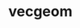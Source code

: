 ---
title: "vecgeom"
layout: cache
categories: [package, develop]
meta: {"compilers": ["gcc@=11.4.0"], "num_specs": 37, "num_specs_by_stack": {"hep": 37, "root": 37}, "oss": ["ubuntu22.04"], "platforms": ["linux"], "stacks": ["hep", "root"], "targets": ["x86_64_v3"], "versions": ["1.2.10"]}
spec_details: [{"compiler": "gcc@=11.4.0", "hash": "oldsqpnqfnwghvwgcmzv5g6cj7amhvz6", "os": "ubuntu22.04", "platform": "linux", "size": "-", "stacks": ["hep", "root"], "tarball": "https://binaries.spack.io/develop/build_cache/linux-ubuntu22.04-x86_64_v3/gcc-11.4.0/vecgeom-1.2.10/linux-ubuntu22.04-x86_64_v3-gcc-11.4.0-vecgeom-1.2.10-oldsqpnqfnwghvwgcmzv5g6cj7amhvz6.spack", "target": "x86_64_v3", "variants": ["build_system=cmake", "build_type=Release", "+cuda", "cuda_arch=80", "cxxstd=20", "+gdml", "+geant4", "generator=make", "~ipo", "+root", "+shared"], "versions": ["1.2.10"]}, {"compiler": "gcc@=11.4.0", "hash": "wqo26m4zbh4j6ppkpz233b2ttoo6rhme", "os": "ubuntu22.04", "platform": "linux", "size": "-", "stacks": ["hep", "root"], "tarball": "https://binaries.spack.io/develop/build_cache/linux-ubuntu22.04-x86_64_v3/gcc-11.4.0/vecgeom-1.2.10/linux-ubuntu22.04-x86_64_v3-gcc-11.4.0-vecgeom-1.2.10-wqo26m4zbh4j6ppkpz233b2ttoo6rhme.spack", "target": "x86_64_v3", "variants": ["build_system=cmake", "build_type=Release", "~cuda", "cxxstd=20", "+gdml", "+geant4", "generator=make", "~ipo", "+root", "+shared"], "versions": ["1.2.10"]}, {"compiler": "gcc@=11.4.0", "hash": "6v7rerdfnj6agdww6y2hkeb3mijrov6a", "os": "ubuntu22.04", "platform": "linux", "size": "-", "stacks": ["hep", "root"], "tarball": "https://binaries.spack.io/develop/build_cache/linux-ubuntu22.04-x86_64_v3/gcc-11.4.0/vecgeom-1.2.10/linux-ubuntu22.04-x86_64_v3-gcc-11.4.0-vecgeom-1.2.10-6v7rerdfnj6agdww6y2hkeb3mijrov6a.spack", "target": "x86_64_v3", "variants": ["build_system=cmake", "build_type=Release", "~cuda", "cxxstd=20", "+gdml", "+geant4", "generator=make", "~ipo", "+root", "+shared"], "versions": ["1.2.10"]}, {"compiler": "gcc@=11.4.0", "hash": "z57mtbsyf7zvtwnvmzbm4wfnrex2bj66", "os": "ubuntu22.04", "platform": "linux", "size": "-", "stacks": ["hep", "root"], "tarball": "https://binaries.spack.io/develop/build_cache/linux-ubuntu22.04-x86_64_v3/gcc-11.4.0/vecgeom-1.2.10/linux-ubuntu22.04-x86_64_v3-gcc-11.4.0-vecgeom-1.2.10-z57mtbsyf7zvtwnvmzbm4wfnrex2bj66.spack", "target": "x86_64_v3", "variants": ["build_system=cmake", "build_type=Release", "~cuda", "cxxstd=20", "+gdml", "+geant4", "generator=make", "~ipo", "+root", "+shared"], "versions": ["1.2.10"]}, {"compiler": "gcc@=11.4.0", "hash": "6ukji2tc4ykglsveyitojemirgzijshj", "os": "ubuntu22.04", "platform": "linux", "size": "-", "stacks": ["hep", "root"], "tarball": "https://binaries.spack.io/develop/build_cache/linux-ubuntu22.04-x86_64_v3/gcc-11.4.0/vecgeom-1.2.10/linux-ubuntu22.04-x86_64_v3-gcc-11.4.0-vecgeom-1.2.10-6ukji2tc4ykglsveyitojemirgzijshj.spack", "target": "x86_64_v3", "variants": ["build_system=cmake", "build_type=Release", "+cuda", "cuda_arch=80", "cxxstd=20", "+gdml", "+geant4", "generator=make", "~ipo", "+root", "+shared"], "versions": ["1.2.10"]}, {"compiler": "gcc@=11.4.0", "hash": "fzs6oap2fxkyyj5xycxoknwclixlpy7w", "os": "ubuntu22.04", "platform": "linux", "size": "-", "stacks": ["hep", "root"], "tarball": "https://binaries.spack.io/develop/build_cache/linux-ubuntu22.04-x86_64_v3/gcc-11.4.0/vecgeom-1.2.10/linux-ubuntu22.04-x86_64_v3-gcc-11.4.0-vecgeom-1.2.10-fzs6oap2fxkyyj5xycxoknwclixlpy7w.spack", "target": "x86_64_v3", "variants": ["build_system=cmake", "build_type=Release", "~cuda", "cxxstd=20", "+gdml", "+geant4", "generator=make", "~ipo", "+root", "+shared"], "versions": ["1.2.10"]}, {"compiler": "gcc@=11.4.0", "hash": "7b6ysioydwkvhthpl4cop57jheljzq46", "os": "ubuntu22.04", "platform": "linux", "size": "-", "stacks": ["hep", "root"], "tarball": "https://binaries.spack.io/develop/build_cache/linux-ubuntu22.04-x86_64_v3/gcc-11.4.0/vecgeom-1.2.10/linux-ubuntu22.04-x86_64_v3-gcc-11.4.0-vecgeom-1.2.10-7b6ysioydwkvhthpl4cop57jheljzq46.spack", "target": "x86_64_v3", "variants": ["build_system=cmake", "build_type=Release", "~cuda", "cxxstd=20", "+gdml", "+geant4", "generator=make", "~ipo", "+root", "+shared"], "versions": ["1.2.10"]}, {"compiler": "gcc@=11.4.0", "hash": "tja43zhwfkgnhjezteloukv27lwg3qua", "os": "ubuntu22.04", "platform": "linux", "size": "-", "stacks": ["hep", "root"], "tarball": "https://binaries.spack.io/develop/build_cache/linux-ubuntu22.04-x86_64_v3/gcc-11.4.0/vecgeom-1.2.10/linux-ubuntu22.04-x86_64_v3-gcc-11.4.0-vecgeom-1.2.10-tja43zhwfkgnhjezteloukv27lwg3qua.spack", "target": "x86_64_v3", "variants": ["build_system=cmake", "build_type=Release", "+cuda", "cuda_arch=80", "cxxstd=20", "+gdml", "+geant4", "generator=make", "~ipo", "+root", "+shared"], "versions": ["1.2.10"]}, {"compiler": "gcc@=11.4.0", "hash": "mejub7f3onjgyttzt3jnaxxmvpzeteti", "os": "ubuntu22.04", "platform": "linux", "size": "-", "stacks": ["hep", "root"], "tarball": "https://binaries.spack.io/develop/build_cache/linux-ubuntu22.04-x86_64_v3/gcc-11.4.0/vecgeom-1.2.10/linux-ubuntu22.04-x86_64_v3-gcc-11.4.0-vecgeom-1.2.10-mejub7f3onjgyttzt3jnaxxmvpzeteti.spack", "target": "x86_64_v3", "variants": ["build_system=cmake", "build_type=Release", "~cuda", "cxxstd=20", "+gdml", "+geant4", "generator=make", "~ipo", "+root", "+shared"], "versions": ["1.2.10"]}, {"compiler": "gcc@=11.4.0", "hash": "yb33qy4jrlhpzcbskhmjgwujf56ooruu", "os": "ubuntu22.04", "platform": "linux", "size": "-", "stacks": ["hep", "root"], "tarball": "https://binaries.spack.io/develop/build_cache/linux-ubuntu22.04-x86_64_v3/gcc-11.4.0/vecgeom-1.2.10/linux-ubuntu22.04-x86_64_v3-gcc-11.4.0-vecgeom-1.2.10-yb33qy4jrlhpzcbskhmjgwujf56ooruu.spack", "target": "x86_64_v3", "variants": ["build_system=cmake", "build_type=Release", "~cuda", "cxxstd=20", "+gdml", "+geant4", "generator=make", "~ipo", "+root", "+shared"], "versions": ["1.2.10"]}, {"compiler": "gcc@=11.4.0", "hash": "fxlrfjdzpioqjb66rcfps2fvgnpiri5s", "os": "ubuntu22.04", "platform": "linux", "size": "-", "stacks": ["hep", "root"], "tarball": "https://binaries.spack.io/develop/build_cache/linux-ubuntu22.04-x86_64_v3/gcc-11.4.0/vecgeom-1.2.10/linux-ubuntu22.04-x86_64_v3-gcc-11.4.0-vecgeom-1.2.10-fxlrfjdzpioqjb66rcfps2fvgnpiri5s.spack", "target": "x86_64_v3", "variants": ["build_system=cmake", "build_type=Release", "~cuda", "cxxstd=20", "+gdml", "+geant4", "generator=make", "~ipo", "+root", "+shared"], "versions": ["1.2.10"]}, {"compiler": "gcc@=11.4.0", "hash": "expwdhy6lbbmyqos2esfg2m7a3fm3dem", "os": "ubuntu22.04", "platform": "linux", "size": "-", "stacks": ["hep", "root"], "tarball": "https://binaries.spack.io/develop/build_cache/linux-ubuntu22.04-x86_64_v3/gcc-11.4.0/vecgeom-1.2.10/linux-ubuntu22.04-x86_64_v3-gcc-11.4.0-vecgeom-1.2.10-expwdhy6lbbmyqos2esfg2m7a3fm3dem.spack", "target": "x86_64_v3", "variants": ["build_system=cmake", "build_type=Release", "~cuda", "cxxstd=20", "+gdml", "+geant4", "generator=make", "~ipo", "+root", "+shared"], "versions": ["1.2.10"]}, {"compiler": "gcc@=11.4.0", "hash": "i2mbbvzzfnpo5tvuvlg5lfhismmbsa6z", "os": "ubuntu22.04", "platform": "linux", "size": "-", "stacks": ["hep", "root"], "tarball": "https://binaries.spack.io/develop/build_cache/linux-ubuntu22.04-x86_64_v3/gcc-11.4.0/vecgeom-1.2.10/linux-ubuntu22.04-x86_64_v3-gcc-11.4.0-vecgeom-1.2.10-i2mbbvzzfnpo5tvuvlg5lfhismmbsa6z.spack", "target": "x86_64_v3", "variants": ["build_system=cmake", "build_type=Release", "~cuda", "cxxstd=20", "+gdml", "+geant4", "generator=make", "~ipo", "+root", "+shared"], "versions": ["1.2.10"]}, {"compiler": "gcc@=11.4.0", "hash": "5zhp7u3gkkhmcod3fow3lud5ngypfh6d", "os": "ubuntu22.04", "platform": "linux", "size": "-", "stacks": ["hep", "root"], "tarball": "https://binaries.spack.io/develop/build_cache/linux-ubuntu22.04-x86_64_v3/gcc-11.4.0/vecgeom-1.2.10/linux-ubuntu22.04-x86_64_v3-gcc-11.4.0-vecgeom-1.2.10-5zhp7u3gkkhmcod3fow3lud5ngypfh6d.spack", "target": "x86_64_v3", "variants": ["build_system=cmake", "build_type=Release", "~cuda", "cxxstd=20", "+gdml", "+geant4", "generator=make", "~ipo", "+root", "+shared"], "versions": ["1.2.10"]}, {"compiler": "gcc@=11.4.0", "hash": "z6ynkh2rv6ro6b3gdogvfsgpstkxqghl", "os": "ubuntu22.04", "platform": "linux", "size": "-", "stacks": ["hep", "root"], "tarball": "https://binaries.spack.io/develop/build_cache/linux-ubuntu22.04-x86_64_v3/gcc-11.4.0/vecgeom-1.2.10/linux-ubuntu22.04-x86_64_v3-gcc-11.4.0-vecgeom-1.2.10-z6ynkh2rv6ro6b3gdogvfsgpstkxqghl.spack", "target": "x86_64_v3", "variants": ["build_system=cmake", "build_type=Release", "~cuda", "cxxstd=20", "+gdml", "+geant4", "generator=make", "~ipo", "+root", "+shared"], "versions": ["1.2.10"]}, {"compiler": "gcc@=11.4.0", "hash": "ashmhsi2b4zdcgrlaap5bib2pvp2bv72", "os": "ubuntu22.04", "platform": "linux", "size": "-", "stacks": ["hep", "root"], "tarball": "https://binaries.spack.io/develop/build_cache/linux-ubuntu22.04-x86_64_v3/gcc-11.4.0/vecgeom-1.2.10/linux-ubuntu22.04-x86_64_v3-gcc-11.4.0-vecgeom-1.2.10-ashmhsi2b4zdcgrlaap5bib2pvp2bv72.spack", "target": "x86_64_v3", "variants": ["build_system=cmake", "build_type=Release", "~cuda", "cxxstd=20", "+gdml", "+geant4", "generator=make", "~ipo", "+root", "+shared"], "versions": ["1.2.10"]}, {"compiler": "gcc@=11.4.0", "hash": "oxwr5gyssnzsvp4h3z7chxnmdsex6d2i", "os": "ubuntu22.04", "platform": "linux", "size": "-", "stacks": ["hep", "root"], "tarball": "https://binaries.spack.io/develop/build_cache/linux-ubuntu22.04-x86_64_v3/gcc-11.4.0/vecgeom-1.2.10/linux-ubuntu22.04-x86_64_v3-gcc-11.4.0-vecgeom-1.2.10-oxwr5gyssnzsvp4h3z7chxnmdsex6d2i.spack", "target": "x86_64_v3", "variants": ["build_system=cmake", "build_type=Release", "~cuda", "cxxstd=20", "+gdml", "+geant4", "generator=make", "~ipo", "+root", "+shared"], "versions": ["1.2.10"]}, {"compiler": "gcc@=11.4.0", "hash": "fdm3gjpuxi2ym7ajiafgf2l42zg6dfur", "os": "ubuntu22.04", "platform": "linux", "size": "-", "stacks": ["hep", "root"], "tarball": "https://binaries.spack.io/develop/build_cache/linux-ubuntu22.04-x86_64_v3/gcc-11.4.0/vecgeom-1.2.10/linux-ubuntu22.04-x86_64_v3-gcc-11.4.0-vecgeom-1.2.10-fdm3gjpuxi2ym7ajiafgf2l42zg6dfur.spack", "target": "x86_64_v3", "variants": ["build_system=cmake", "build_type=Release", "~cuda", "cxxstd=20", "+gdml", "+geant4", "generator=make", "~ipo", "+root", "+shared"], "versions": ["1.2.10"]}, {"compiler": "gcc@=11.4.0", "hash": "5ktdrxcq6czyimqez54lxecz5gnhjenx", "os": "ubuntu22.04", "platform": "linux", "size": "-", "stacks": ["hep", "root"], "tarball": "https://binaries.spack.io/develop/build_cache/linux-ubuntu22.04-x86_64_v3/gcc-11.4.0/vecgeom-1.2.10/linux-ubuntu22.04-x86_64_v3-gcc-11.4.0-vecgeom-1.2.10-5ktdrxcq6czyimqez54lxecz5gnhjenx.spack", "target": "x86_64_v3", "variants": ["build_system=cmake", "build_type=Release", "~cuda", "cxxstd=20", "+gdml", "+geant4", "generator=make", "~ipo", "+root", "+shared"], "versions": ["1.2.10"]}, {"compiler": "gcc@=11.4.0", "hash": "42usqcpj7isars2ly5tpwjl4flzb5juj", "os": "ubuntu22.04", "platform": "linux", "size": "-", "stacks": ["hep", "root"], "tarball": "https://binaries.spack.io/develop/build_cache/linux-ubuntu22.04-x86_64_v3/gcc-11.4.0/vecgeom-1.2.10/linux-ubuntu22.04-x86_64_v3-gcc-11.4.0-vecgeom-1.2.10-42usqcpj7isars2ly5tpwjl4flzb5juj.spack", "target": "x86_64_v3", "variants": ["build_system=cmake", "build_type=Release", "~cuda", "cxxstd=20", "+gdml", "+geant4", "generator=make", "~ipo", "+root", "+shared"], "versions": ["1.2.10"]}, {"compiler": "gcc@=11.4.0", "hash": "v57djeqddugbvhwpddnklzhagicso5dh", "os": "ubuntu22.04", "platform": "linux", "size": "-", "stacks": ["hep", "root"], "tarball": "https://binaries.spack.io/develop/build_cache/linux-ubuntu22.04-x86_64_v3/gcc-11.4.0/vecgeom-1.2.10/linux-ubuntu22.04-x86_64_v3-gcc-11.4.0-vecgeom-1.2.10-v57djeqddugbvhwpddnklzhagicso5dh.spack", "target": "x86_64_v3", "variants": ["build_system=cmake", "build_type=Release", "~cuda", "cxxstd=20", "+gdml", "+geant4", "generator=make", "~ipo", "+root", "+shared"], "versions": ["1.2.10"]}, {"compiler": "gcc@=11.4.0", "hash": "6v5jqd46y7miq753ewzwldq45is45kyu", "os": "ubuntu22.04", "platform": "linux", "size": "-", "stacks": ["hep", "root"], "tarball": "https://binaries.spack.io/develop/build_cache/linux-ubuntu22.04-x86_64_v3/gcc-11.4.0/vecgeom-1.2.10/linux-ubuntu22.04-x86_64_v3-gcc-11.4.0-vecgeom-1.2.10-6v5jqd46y7miq753ewzwldq45is45kyu.spack", "target": "x86_64_v3", "variants": ["build_system=cmake", "build_type=Release", "~cuda", "cxxstd=20", "+gdml", "+geant4", "generator=make", "~ipo", "+root", "+shared"], "versions": ["1.2.10"]}, {"compiler": "gcc@=11.4.0", "hash": "mu73ygbiogj6kmhptdmspc4z5kh7wm2l", "os": "ubuntu22.04", "platform": "linux", "size": "-", "stacks": ["hep", "root"], "tarball": "https://binaries.spack.io/develop/build_cache/linux-ubuntu22.04-x86_64_v3/gcc-11.4.0/vecgeom-1.2.10/linux-ubuntu22.04-x86_64_v3-gcc-11.4.0-vecgeom-1.2.10-mu73ygbiogj6kmhptdmspc4z5kh7wm2l.spack", "target": "x86_64_v3", "variants": ["build_system=cmake", "build_type=Release", "+cuda", "cuda_arch=80", "cxxstd=20", "+gdml", "+geant4", "generator=make", "~ipo", "+root", "+shared"], "versions": ["1.2.10"]}, {"compiler": "gcc@=11.4.0", "hash": "2gwfvucasjdtxn66krlmnmzfcyfkxbyi", "os": "ubuntu22.04", "platform": "linux", "size": "-", "stacks": ["hep", "root"], "tarball": "https://binaries.spack.io/develop/build_cache/linux-ubuntu22.04-x86_64_v3/gcc-11.4.0/vecgeom-1.2.10/linux-ubuntu22.04-x86_64_v3-gcc-11.4.0-vecgeom-1.2.10-2gwfvucasjdtxn66krlmnmzfcyfkxbyi.spack", "target": "x86_64_v3", "variants": ["build_system=cmake", "build_type=Release", "~cuda", "cxxstd=20", "+gdml", "+geant4", "generator=make", "~ipo", "+root", "+shared"], "versions": ["1.2.10"]}, {"compiler": "gcc@=11.4.0", "hash": "33g4sm3igaav5tlyys3uhidqvuoh2x5d", "os": "ubuntu22.04", "platform": "linux", "size": "-", "stacks": ["hep", "root"], "tarball": "https://binaries.spack.io/develop/build_cache/linux-ubuntu22.04-x86_64_v3/gcc-11.4.0/vecgeom-1.2.10/linux-ubuntu22.04-x86_64_v3-gcc-11.4.0-vecgeom-1.2.10-33g4sm3igaav5tlyys3uhidqvuoh2x5d.spack", "target": "x86_64_v3", "variants": ["build_system=cmake", "build_type=Release", "+cuda", "cuda_arch=80", "cxxstd=20", "+gdml", "+geant4", "generator=make", "~ipo", "+root", "+shared"], "versions": ["1.2.10"]}, {"compiler": "gcc@=11.4.0", "hash": "67vlr3l2a4vvfdhbvbynd67thzdavpse", "os": "ubuntu22.04", "platform": "linux", "size": "-", "stacks": ["hep", "root"], "tarball": "https://binaries.spack.io/develop/build_cache/linux-ubuntu22.04-x86_64_v3/gcc-11.4.0/vecgeom-1.2.10/linux-ubuntu22.04-x86_64_v3-gcc-11.4.0-vecgeom-1.2.10-67vlr3l2a4vvfdhbvbynd67thzdavpse.spack", "target": "x86_64_v3", "variants": ["build_system=cmake", "build_type=Release", "+cuda", "cuda_arch=80", "cxxstd=20", "+gdml", "+geant4", "generator=make", "~ipo", "+root", "+shared"], "versions": ["1.2.10"]}, {"compiler": "gcc@=11.4.0", "hash": "aewe7uqiqf7vyexcoa3fcn32r7avorf2", "os": "ubuntu22.04", "platform": "linux", "size": "-", "stacks": ["hep", "root"], "tarball": "https://binaries.spack.io/develop/build_cache/linux-ubuntu22.04-x86_64_v3/gcc-11.4.0/vecgeom-1.2.10/linux-ubuntu22.04-x86_64_v3-gcc-11.4.0-vecgeom-1.2.10-aewe7uqiqf7vyexcoa3fcn32r7avorf2.spack", "target": "x86_64_v3", "variants": ["build_system=cmake", "build_type=Release", "+cuda", "cuda_arch=80", "cxxstd=20", "+gdml", "+geant4", "generator=make", "~ipo", "+root", "+shared"], "versions": ["1.2.10"]}, {"compiler": "gcc@=11.4.0", "hash": "b6r3n3m5vrh7bt3endrdbvyiq2wdcpju", "os": "ubuntu22.04", "platform": "linux", "size": "-", "stacks": ["hep", "root"], "tarball": "https://binaries.spack.io/develop/build_cache/linux-ubuntu22.04-x86_64_v3/gcc-11.4.0/vecgeom-1.2.10/linux-ubuntu22.04-x86_64_v3-gcc-11.4.0-vecgeom-1.2.10-b6r3n3m5vrh7bt3endrdbvyiq2wdcpju.spack", "target": "x86_64_v3", "variants": ["build_system=cmake", "build_type=Release", "~cuda", "cxxstd=20", "+gdml", "+geant4", "generator=make", "~ipo", "+root", "+shared"], "versions": ["1.2.10"]}, {"compiler": "gcc@=11.4.0", "hash": "d6ua3w6blbh53gyk3f3ra7ceom4ykaut", "os": "ubuntu22.04", "platform": "linux", "size": "-", "stacks": ["hep", "root"], "tarball": "https://binaries.spack.io/develop/build_cache/linux-ubuntu22.04-x86_64_v3/gcc-11.4.0/vecgeom-1.2.10/linux-ubuntu22.04-x86_64_v3-gcc-11.4.0-vecgeom-1.2.10-d6ua3w6blbh53gyk3f3ra7ceom4ykaut.spack", "target": "x86_64_v3", "variants": ["build_system=cmake", "build_type=Release", "~cuda", "cxxstd=20", "+gdml", "+geant4", "generator=make", "~ipo", "+root", "+shared"], "versions": ["1.2.10"]}, {"compiler": "gcc@=11.4.0", "hash": "exn2mveh5en2feh7qpzaegjgek7djrrf", "os": "ubuntu22.04", "platform": "linux", "size": "-", "stacks": ["hep", "root"], "tarball": "https://binaries.spack.io/develop/build_cache/linux-ubuntu22.04-x86_64_v3/gcc-11.4.0/vecgeom-1.2.10/linux-ubuntu22.04-x86_64_v3-gcc-11.4.0-vecgeom-1.2.10-exn2mveh5en2feh7qpzaegjgek7djrrf.spack", "target": "x86_64_v3", "variants": ["build_system=cmake", "build_type=Release", "+cuda", "cuda_arch=80", "cxxstd=20", "+gdml", "+geant4", "generator=make", "~ipo", "+root", "+shared"], "versions": ["1.2.10"]}, {"compiler": "gcc@=11.4.0", "hash": "eyxvm5bcpfk4fzwjoihwneby3o4zl3h2", "os": "ubuntu22.04", "platform": "linux", "size": "-", "stacks": ["hep", "root"], "tarball": "https://binaries.spack.io/develop/build_cache/linux-ubuntu22.04-x86_64_v3/gcc-11.4.0/vecgeom-1.2.10/linux-ubuntu22.04-x86_64_v3-gcc-11.4.0-vecgeom-1.2.10-eyxvm5bcpfk4fzwjoihwneby3o4zl3h2.spack", "target": "x86_64_v3", "variants": ["build_system=cmake", "build_type=Release", "+cuda", "cuda_arch=80", "cxxstd=20", "+gdml", "+geant4", "generator=make", "~ipo", "+root", "+shared"], "versions": ["1.2.10"]}, {"compiler": "gcc@=11.4.0", "hash": "fjn3ukccznix7xz7ytqohevht7ty32cs", "os": "ubuntu22.04", "platform": "linux", "size": "-", "stacks": ["hep", "root"], "tarball": "https://binaries.spack.io/develop/build_cache/linux-ubuntu22.04-x86_64_v3/gcc-11.4.0/vecgeom-1.2.10/linux-ubuntu22.04-x86_64_v3-gcc-11.4.0-vecgeom-1.2.10-fjn3ukccznix7xz7ytqohevht7ty32cs.spack", "target": "x86_64_v3", "variants": ["build_system=cmake", "build_type=Release", "+cuda", "cuda_arch=80", "cxxstd=20", "+gdml", "+geant4", "generator=make", "~ipo", "+root", "+shared"], "versions": ["1.2.10"]}, {"compiler": "gcc@=11.4.0", "hash": "qx2vw4dnmrodwh5j3afrgeri6h625er4", "os": "ubuntu22.04", "platform": "linux", "size": "-", "stacks": ["hep", "root"], "tarball": "https://binaries.spack.io/develop/build_cache/linux-ubuntu22.04-x86_64_v3/gcc-11.4.0/vecgeom-1.2.10/linux-ubuntu22.04-x86_64_v3-gcc-11.4.0-vecgeom-1.2.10-qx2vw4dnmrodwh5j3afrgeri6h625er4.spack", "target": "x86_64_v3", "variants": ["build_system=cmake", "build_type=Release", "+cuda", "cuda_arch=80", "cxxstd=20", "+gdml", "+geant4", "generator=make", "~ipo", "+root", "+shared"], "versions": ["1.2.10"]}, {"compiler": "gcc@=11.4.0", "hash": "vbnzge2l7rlh6bermlfkxqy5yv4hpaad", "os": "ubuntu22.04", "platform": "linux", "size": "-", "stacks": ["hep", "root"], "tarball": "https://binaries.spack.io/develop/build_cache/linux-ubuntu22.04-x86_64_v3/gcc-11.4.0/vecgeom-1.2.10/linux-ubuntu22.04-x86_64_v3-gcc-11.4.0-vecgeom-1.2.10-vbnzge2l7rlh6bermlfkxqy5yv4hpaad.spack", "target": "x86_64_v3", "variants": ["build_system=cmake", "build_type=Release", "+cuda", "cuda_arch=80", "cxxstd=20", "+gdml", "+geant4", "generator=make", "~ipo", "+root", "+shared"], "versions": ["1.2.10"]}, {"compiler": "gcc@=11.4.0", "hash": "whun5tx45o3dxuhx6wls7izu2mezjc2w", "os": "ubuntu22.04", "platform": "linux", "size": "-", "stacks": ["hep", "root"], "tarball": "https://binaries.spack.io/develop/build_cache/linux-ubuntu22.04-x86_64_v3/gcc-11.4.0/vecgeom-1.2.10/linux-ubuntu22.04-x86_64_v3-gcc-11.4.0-vecgeom-1.2.10-whun5tx45o3dxuhx6wls7izu2mezjc2w.spack", "target": "x86_64_v3", "variants": ["build_system=cmake", "build_type=Release", "+cuda", "cuda_arch=80", "cxxstd=20", "+gdml", "+geant4", "generator=make", "~ipo", "+root", "+shared"], "versions": ["1.2.10"]}, {"compiler": "gcc@=11.4.0", "hash": "zbg3lhkqomiirozrcgsbtt4iafzlrwmz", "os": "ubuntu22.04", "platform": "linux", "size": "-", "stacks": ["hep", "root"], "tarball": "https://binaries.spack.io/develop/build_cache/linux-ubuntu22.04-x86_64_v3/gcc-11.4.0/vecgeom-1.2.10/linux-ubuntu22.04-x86_64_v3-gcc-11.4.0-vecgeom-1.2.10-zbg3lhkqomiirozrcgsbtt4iafzlrwmz.spack", "target": "x86_64_v3", "variants": ["build_system=cmake", "build_type=Release", "~cuda", "cxxstd=20", "+gdml", "+geant4", "generator=make", "~ipo", "+root", "+shared"], "versions": ["1.2.10"]}, {"compiler": "gcc@=11.4.0", "hash": "ztdz7a2hczf7vvep7kzlg6gnmkcpg7mn", "os": "ubuntu22.04", "platform": "linux", "size": "-", "stacks": ["hep", "root"], "tarball": "https://binaries.spack.io/develop/build_cache/linux-ubuntu22.04-x86_64_v3/gcc-11.4.0/vecgeom-1.2.10/linux-ubuntu22.04-x86_64_v3-gcc-11.4.0-vecgeom-1.2.10-ztdz7a2hczf7vvep7kzlg6gnmkcpg7mn.spack", "target": "x86_64_v3", "variants": ["build_system=cmake", "build_type=Release", "+cuda", "cuda_arch=80", "cxxstd=20", "+gdml", "+geant4", "generator=make", "~ipo", "+root", "+shared"], "versions": ["1.2.10"]}]
---